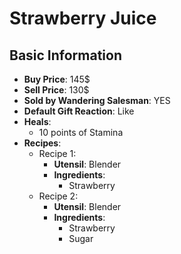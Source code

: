 # Strawberry Juice

## Basic Information

- **Buy Price**: 145$
- **Sell Price**: 130$
- **Sold by Wandering Salesman**: YES
- **Default Gift Reaction**: Like
- **Heals**:
  - 10 points of Stamina
- **Recipes**:
  - Recipe 1:
    - **Utensil**: Blender
    - **Ingredients**:
      - Strawberry
  - Recipe 2:
    - **Utensil**: Blender
    - **Ingredients**:
      - Strawberry
      - Sugar